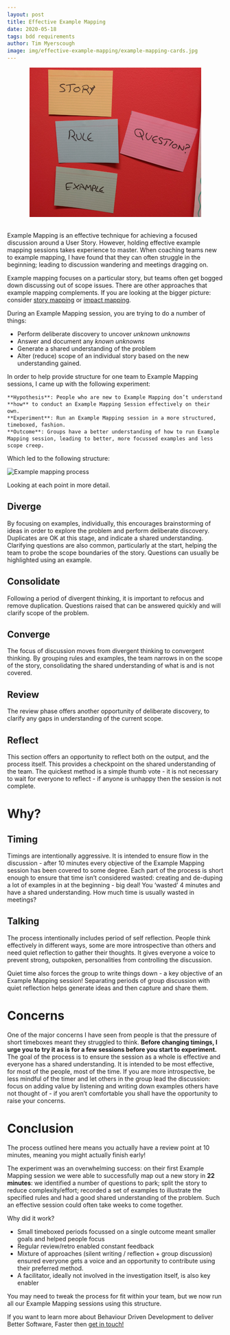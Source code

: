 ```yaml
---
layout: post
title: Effective Example Mapping
date: 2020-05-18
tags: bdd requirements
author: Tim Myerscough
image: img/effective-example-mapping/example-mapping-cards.jpg
---
```


<center><img src="/img/effective-example-mapping/example-mapping-cards.jpg" /></center>
<br/>

Example Mapping is an effective technique for achieving a focused discussion around a User Story. However, holding effective example mapping sessions takes experience to master. When coaching teams new to example mapping, I have found that they can often struggle in the beginning; leading to discussion wandering and meetings dragging on.

Example mapping focuses on a particular story, but teams often get bogged down discussing out of scope issues. There are other approaches that example mapping complements. If you are looking at the bigger picture: consider [story mapping](https://www.agilealliance.org/glossary/storymap/) or [impact mapping](https://www.impactmapping.org/).

During an Example Mapping session, you are trying to do a number of things:
* Perform deliberate discovery to uncover _unknown unknowns_
* Answer and document any _known unknowns_
* Generate a shared understanding of the problem
* Alter (reduce) scope of an individual story based on the new understanding gained.

In order to help provide structure for one team to Example Mapping sessions, I came up with
the following experiment:

    **Hypothesis**: People who are new to Example Mapping don’t understand **how** to conduct an Example Mapping Session effectively on their own.
    **Experiment**: Run an Example Mapping session in a more structured, timeboxed, fashion.
    **Outcome**: Groups have a better understanding of how to run Example Mapping session, leading to better, more focussed examples and less scope creep.

Which led to the following structure:

![Example mapping process](/img/example-mapping/example-mapping-process.jpg)

Looking at each point in more detail.

## Diverge
By focusing on examples, individually, this encourages brainstorming of ideas in order to explore the problem and perform deliberate discovery.  Duplicates are OK at this stage, and indicate a shared understanding.  Clarifying questions are also common, particularly at the start, helping the team to probe the scope boundaries of the story.  Questions can usually be highlighted using an example. 

## Consolidate
Following a period of divergent thinking, it is important to refocus and remove duplication.  Questions raised that can be answered quickly and will clarify scope of the problem.

## Converge
The focus of discussion moves from divergent thinking to convergent thinking.  By grouping rules and examples, the team narrows in on the scope of the story, consolidating the shared understanding of what is and is not covered.

## Review
The review phase offers another opportunity of deliberate discovery, to clarify any gaps in understanding of the current scope.

## Reflect
This section offers an opportunity to reflect both on the output, and the process itself.  This provides a checkpoint on the shared understanding of the team.  The quickest method is a simple thumb vote - it is not necessary to wait for everyone to reflect - if anyone is unhappy then the session is not complete.

# Why? 

## Timing
Timings are intentionally aggressive.  It is intended to ensure flow in the discussion - after 10 minutes every objective of the Example Mapping session has been covered to some degree.  Each part of the process is short enough to ensure that time isn’t considered wasted: creating and de-duping a lot of examples in at the beginning - big deal!  You ‘wasted’ 4 minutes and have a shared understanding.  How much time is usually wasted in meetings?

## Talking
The process intentionally includes period of self reflection.  People think effectively in different ways, some are more introspective than others and need quiet reflection to gather their thoughts.  It gives everyone a voice to prevent strong, outspoken, personalities from controlling the discussion.

Quiet time also forces the group to write things down - a key objective of an Example Mapping session!  Separating periods of group discussion with quiet reflection helps generate ideas and then capture and share them.

# Concerns
One of the major concerns I have seen from people is that the pressure of short timeboxes meant they struggled to think.  **Before changing timings, I urge you to try it as is for a few sessions before you start to experiment.**  The goal of the process is to ensure the session as a whole is effective and everyone has a shared understanding.  It is intended to be most effective, for most of the people, most of the time.  If you are more introspective, be less mindful of the timer and let others in the group lead the discussion: focus on adding value by listening and writing down examples others have not thought of - if you aren’t comfortable you shall have the opportunity to raise your concerns.

# Conclusion
The process outlined here means you actually have a review point at 10 minutes, meaning you might actually finish early! 

The experiment was an overwhelming success: on their first Example Mapping session we were able to successfully map out a new story in **22 minutes**: we identified a number of questions to park; split the story to reduce complexity/effort; recorded a set of examples to illustrate the specified rules and had a good shared understanding of the problem.  Such an effective session could often take weeks to come together.

Why did it work?
* Small timeboxed periods focussed on a single outcome meant smaller goals and helped people focus
* Regular review/retro enabled constant feedback
* Mixture of approaches (silent writing / reflection + group discussion) ensured everyone gets a voice and an opportunity to contribute using their preferred method.
* A facilitator, ideally not involved in the investigation itself, is also key enabler

You may need to tweak the process for fit within your team, but we now run all our Example Mapping sessions using this structure.

If you want to learn more about Behaviour Driven Development to deliver Better Software, Faster then [get in touch!](https://www.mechanicalrock.io/lets-get-started)